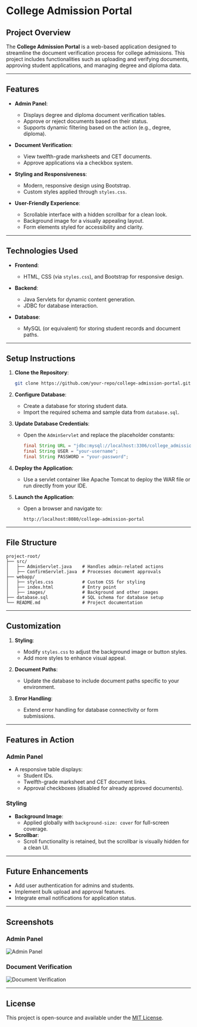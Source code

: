 
# College Admission Portal

## Project Overview
The **College Admission Portal** is a web-based application designed to streamline the document verification process for college admissions. This project includes functionalities such as uploading and verifying documents, approving student applications, and managing degree and diploma data.

---

## Features
- **Admin Panel**:
  - Displays degree and diploma document verification tables.
  - Approve or reject documents based on their status.
  - Supports dynamic filtering based on the action (e.g., degree, diploma).
  
- **Document Verification**:
  - View twelfth-grade marksheets and CET documents.
  - Approve applications via a checkbox system.

- **Styling and Responsiveness**:
  - Modern, responsive design using Bootstrap.
  - Custom styles applied through `styles.css`.

- **User-Friendly Experience**:
  - Scrollable interface with a hidden scrollbar for a clean look.
  - Background image for a visually appealing layout.
  - Form elements styled for accessibility and clarity.

---

## Technologies Used
- **Frontend**:
  - HTML, CSS (via `styles.css`), and Bootstrap for responsive design.
  
- **Backend**:
  - Java Servlets for dynamic content generation.
  - JDBC for database interaction.

- **Database**:
  - MySQL (or equivalent) for storing student records and document paths.

---

## Setup Instructions
1. **Clone the Repository**:
   ```bash
   git clone https://github.com/your-repo/college-admission-portal.git
   ```

2. **Configure Database**:
   - Create a database for storing student data.
   - Import the required schema and sample data from `database.sql`.

3. **Update Database Credentials**:
   - Open the `AdminServlet` and replace the placeholder constants:
     ```java
     final String URL = "jdbc:mysql://localhost:3306/college_admissions";
     final String USER = "your-username";
     final String PASSWORD = "your-password";
     ```

4. **Deploy the Application**:
   - Use a servlet container like Apache Tomcat to deploy the WAR file or run directly from your IDE.

5. **Launch the Application**:
   - Open a browser and navigate to:
     ```
     http://localhost:8080/college-admission-portal
     ```

---

## File Structure
```plaintext
project-root/
├── src/
│   ├── AdminServlet.java    # Handles admin-related actions
│   ├── ConfirmServlet.java  # Processes document approvals
├── webapp/
│   ├── styles.css           # Custom CSS for styling
│   ├── index.html           # Entry point
│   ├── images/              # Background and other images
├── database.sql             # SQL schema for database setup
└── README.md                # Project documentation
```

---

## Customization
1. **Styling**:
   - Modify `styles.css` to adjust the background image or button styles.
   - Add more styles to enhance visual appeal.

2. **Document Paths**:
   - Update the database to include document paths specific to your environment.

3. **Error Handling**:
   - Extend error handling for database connectivity or form submissions.

---

## Features in Action
### Admin Panel
- A responsive table displays:
  - Student IDs.
  - Twelfth-grade marksheet and CET document links.
  - Approval checkboxes (disabled for already approved documents).

### Styling
- **Background Image**:
  - Applied globally with `background-size: cover` for full-screen coverage.
- **Scrollbar**:
  - Scroll functionality is retained, but the scrollbar is visually hidden for a clean UI.

---

## Future Enhancements
- Add user authentication for admins and students.
- Implement bulk upload and approval features.
- Integrate email notifications for application status.

---

## Screenshots
### Admin Panel
![Admin Panel](path-to-screenshot-admin-panel.png)

### Document Verification
![Document Verification](path-to-screenshot-document-verification.png)

---

## License
This project is open-source and available under the [MIT License](LICENSE).
